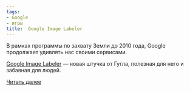 ```yaml
---
tags:
- Google
- игры
title:  Google Image Labeler
---
```


В рамках программы по захвату Земли до 2010 года, Google продолжает
удивлять нас своими сервисами.

[Google Image Labeler][] — новая штучка от Гугла, полезная для него и
забавная для людей.

[Читать далее][]

  [Google Image Labeler]: https://web.archive.org/web/20081004033956/http://images.google.com/imagelabeler/
  [Читать далее]: /web/20081004033956/http://sphinx.net.ru:80/blog/entry/google-image-labeler/